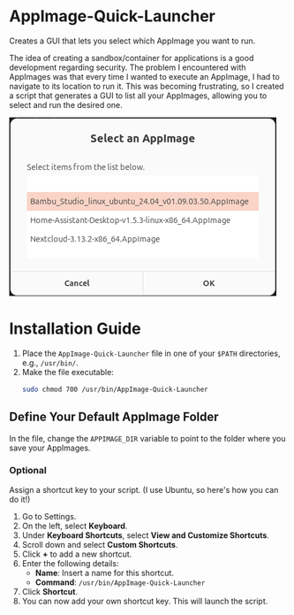 # AppImage-Quick-Launcher

Creates a GUI that lets you select which AppImage you want to run.

The idea of creating a sandbox/container for applications is a good development regarding security. The problem I encountered with AppImages was that every time I wanted to execute an AppImage, I had to navigate to its location to run it. This was becoming frustrating, so I created a script that generates a GUI to list all your AppImages, allowing you to select and run the desired one.

![AppImage-Quick-Launcher Screenshot](images/screenshot.png)

# Installation Guide

1. Place the `AppImage-Quick-Launcher` file in one of your `$PATH` directories, e.g., `/usr/bin/`.
2. Make the file executable:
    ```bash
    sudo chmod 700 /usr/bin/AppImage-Quick-Launcher
    ```

## Define Your Default AppImage Folder

In the file, change the `APPIMAGE_DIR` variable to point to the folder where you save your AppImages.

### Optional

Assign a shortcut key to your script. (I use Ubuntu, so here's how you can do it!)

1. Go to Settings.
2. On the left, select **Keyboard**.
3. Under **Keyboard Shortcuts**, select **View and Customize Shortcuts**.
4. Scroll down and select **Custom Shortcuts**.
5. Click **+** to add a new shortcut.
6. Enter the following details:
    - **Name**: Insert a name for this shortcut.
    - **Command**: `/usr/bin/AppImage-Quick-Launcher`
7. Click **Shortcut**.
8. You can now add your own shortcut key. This will launch the script.
